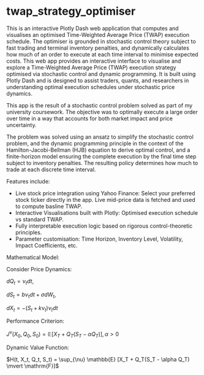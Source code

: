 # twap_strategy_optimiser
This is an interactive Plotly Dash web application that computes and visualises an optimised Time-Weighted Average Price (TWAP) execution schedule. The optimiser is grounded in stochastic control theory subject to fast trading and terminal inventory penalties, and dynamically calculates how much of an order to execute at each time interval to minimise expected costs.
This web app provides an interactive interface to visualise and explore a Time-Weighted Average Price (TWAP) execution strategy optimised via stochastic control and dynamic programming. It is built using Plotly Dash and is designed to assist traders, quants, and researchers in understanding optimal execution schedules under stochastic price dynamics.

This app is the result of a stochastic control problem solved as part of my university coursework. The objective was to optimally execute a large order over time in a way that accounts for both market impact and price uncertainty.

The problem was solved using an ansatz to simplify the stochastic control problem, and the dynamic programming principle in the context of the Hamilton-Jacobi-Bellman (HJB) equation to derive optimal control, and a finite-horizon model ensuring the complete execution by the final time step subject to inventory penalties. The resulting policy determines how much to trade at each discrete time interval.

Features include:
  - Live stock price integration using Yahoo Finance: Select your preferred stock ticker directly in the app. Live mid-price data is fetched and used to compute basline TWAP.
  - Interactive Visualisations built with Plotly: Optimised execution schedule vs standard TWAP.
  - Fully interpretable execution logic based on rigorous control-theoretic principles.
  - Parameter customisation: Time Horizon, Inventory Level, Volatility, Impact Coefficients, etc.

Mathematical Model:

Consider Price Dynamics:

$dQ_t = \nu_t dt$,

$dS_t = b\nu_t dt + \sigma dW_t$,

$dX_t = -(S_t + k\nu_t)\nu_t dt$


Performance Criterion:

$J^{\nu}(X_0, Q_0, S_0) = \mathbb{E} [ X_T + Q_T(S_T - \alpha Q_T)], \alpha > 0$

Dynamic Value Function:

$H(t, X_t, Q_t, S_t) = \sup_{\nu} \mathbb{E} [X_T + Q_T(S_T - \alpha Q_T) \mvert \mathrm{F}]$


